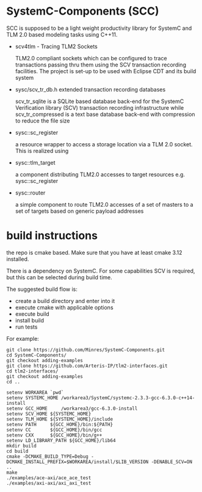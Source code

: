 SystemC-Components (SCC)
========================

SCC is supposed to be a light weight productivity library for SystemC and TLM 2.0 based modeling tasks using C++11.
* scv4tlm - Tracing TLM2 Sockets

  TLM2.0 compliant sockets which can be configured to trace transactions passing thru them using the SCV transaction recording facilities. The project is set-up to be used with Eclipse CDT and its build system

* sysc/scv_tr_db.h extended transaction recording databases

  scv_tr_sqlite is a SQLite based database back-end for the SystemC Verification library (SCV) transaction recording infrastructure while scv_tr_compressed is a text base database back-end with compression to reduce the file size

* sysc::sc_register

  a resource wrapper to access a storage location via a TLM 2.0 socket. This is realized using
  
* sysc::tlm_target

  a component distributing TLM2.0 accesses to target resources e.g. sysc::sc_register
  
* sysc::router

  a simple component to route TLM2.0 accesses of a set of masters to a set of targets based on generic payload addresses

build instructions
==================

the repo is cmake based. Make sure that you have at least cmake 3.12 installed.

There is a dependency on SystemC. For some capabilities SCV is required, but this
can be selected during build time. 

The suggested build flow is:

- create a build directory and enter into it
- execute cmake with applicable options 
- execute build
- install build
- run tests

For example:

```
git clone https://github.com/Minres/SystemC-Components.git
cd SystemC-Components/
git checkout adding-examples
git clone https://github.com/Arteris-IP/tlm2-interfaces.git
cd tlm2-interfaces/
git checkout adding-examples
cd ..

setenv WORKAREA `pwd`
setenv SYSTEMC_HOME /workarea3/SystemC/systemc-2.3.3-gcc-6.3.0-c++14-install
setenv GCC_HOME     /workarea3/gcc-6.3.0-install
setenv SCV_HOME ${SYSTEMC_HOME}
setenv TLM_HOME ${SYSTEMC_HOME}/include
setenv PATH     ${GCC_HOME}/bin:${PATH}
setenv CC       ${GCC_HOME}/bin/gcc
setenv CXX      ${GCC_HOME}/bin/g++
setenv LD_LIBRARY_PATH ${GCC_HOME}/lib64
mkdir build
cd build
cmake -DCMAKE_BUILD_TYPE=Debug -DCMAKE_INSTALL_PREFIX=$WORKAREA/install/$LIB_VERSION -DENABLE_SCV=ON ..
make 
./examples/ace-axi/ace_ace_test
./examples/axi-axi/axi_axi_test
```
